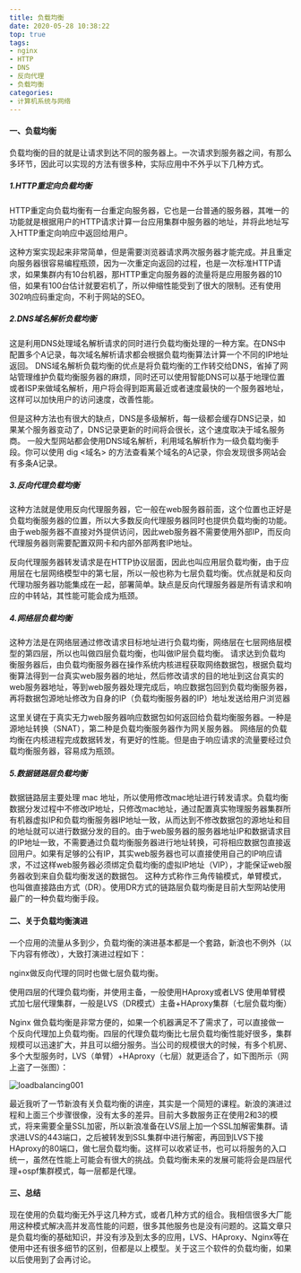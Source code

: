 ```yaml
---
title: 负载均衡
date: 2020-05-28 10:38:22
top: true
tags:
- nginx
- HTTP
- DNS
- 反向代理
- 负载均衡
categories: 
- 计算机系统与网络
---
```

#### 一、负载均衡
负载均衡的目的就是让请求到达不同的服务器上。一次请求到服务器之间，有那么多环节，因此可以实现的方法有很多种，实际应用中不外乎以下几种方式。
<!--more-->
##### 1.HTTP重定向负载均衡
HTTP重定向负载均衡有一台重定向服务器，它也是一台普通的服务器，其唯一的功能就是根据用户的HTTP请求计算一台应用集群中服务器的地址，并将此地址写入HTTP重定向响应中返回给用户。

这种方案实现起来非常简单，但是需要浏览器请求两次服务器才能完成。并且重定向服务器很容易编程瓶颈，因为一次重定向返回的过程，也是一次标准HTTP请求，如果集群内有10台机器，那HTTP重定向服务器的流量将是应用服务器的10倍，如果有100台估计就要宕机了，所以伸缩性能受到了很大的限制。还有使用302响应码重定向，不利于网站的SEO。

##### 2.DNS域名解析负载均衡
这是利用DNS处理域名解析请求的同时进行负载均衡处理的一种方案。在DNS中配置多个A记录，每次域名解析请求都会根据负载均衡算法计算一个不同的IP地址返回。
DNS域名解析负载均衡的优点是将负载均衡的工作转交给DNS，省掉了网站管理维护负载均衡服务器的麻烦，同时还可以使用智能DNS可以基于地理位置或者ISP来做域名解析，用户将会得到距离最近或者速度最快的一个服务器地址，这样可以加快用户的访问速度，改善性能。

但是这种方法也有很大的缺点，DNS是多级解析，每一级都会缓存DNS记录，如果某个服务器变动了，DNS记录更新的时间将会很长，这个速度取决于域名服务商。
一般大型网站都会使用DNS域名解析，利用域名解析作为一级负载均衡手段。你可以使用 dig <域名> 的方法查看某个域名的A记录，你会发现很多网站会有多条A记录。

##### 3.反向代理负载均衡
这种方法就是使用反向代理服务器，它一般在web服务器前面，这个位置也正好是负载均衡服务器的位置，所以大多数反向代理服务器同时也提供负载均衡的功能。
由于web服务器不直接对外提供访问，因此web服务器不需要使用外部IP，而反向代理服务器则需要配置双网卡和内部外部两套IP地址。

反向代理服务器转发请求是在HTTP协议层面，因此也叫应用层负载均衡，由于应用层在七层网络模型中的第七层，所以一般也称为七层负载均衡。优点就是和反向代理功服务器功能集成在一起，部署简单。缺点是反向代理服务器是所有请求和响应的中转站，其性能可能会成为瓶颈。

##### 4.网络层负载均衡
这种方法是在网络层通过修改请求目标地址进行负载均衡，网络层在七层网络层模型的第四层，所以也叫做四层负载均衡，也叫做IP层负载均衡。
请求达到负载均衡服务器后，由负载均衡服务器在操作系统内核进程获取网络数据包，根据负载均衡算法得到一台真实web服务器的地址，然后修改请求的目的地址到这台真实的web服务器地址，等到web服务器处理完成后，响应数据包回到负载均衡服务器，再将数据包源地址修改为自身的IP（负载均衡服务器的IP）地址发送给用户浏览器

这里关键在于真实无力web服务器响应数据包如何返回给负载均衡服务器。一种是源地址转换（SNAT），第二种是负载均衡服务器作为网关服务器。
网络层的负载均衡在内核进程完成数据转发，有更好的性能。但是由于响应请求的流量要经过负载均衡服务器，容易成为瓶颈。

##### 5.数据链路层负载均衡
数据链路层主要处理 mac 地址，所以使用修改mac地址进行转发请求。负载均衡数据分发过程中不修改IP地址，只修改mac地址，通过配置真实物理服务器集群所有机器虚拟IP和负载均衡服务器IP地址一致，从而达到不修改数据包的源地址和目的地址就可以进行数据分发的目的。由于web服务器的服务器地址IP和数据请求目的IP地址一致，不需要通过负载均衡服务器进行地址转换，可将相应数据包直接返回用户。如果有足够的公有IP，其实web服务器也可以直接使用自己的IP响应请求，不过这样web服务器必须绑定负载均衡的虚拟IP地址（VIP），才能保证web服务器收到来自负载均衡发送的数据包。
这种方式称作三角传输模式，单臂模式，也叫做直接路由方式（DR）。使用DR方式的链路层负载均衡是目前大型网站使用最广的一种负载均衡手段。

#### 二、关于负载均衡演进
一个应用的流量从多到少，负载均衡的演进基本都是一个套路，新浪也不例外（以下内容有修改），大致打演进过程如下：

nginx做反向代理的同时也做七层负载均衡。

使用四层的代理负载均衡，并使用主备，一般使用HAproxy或者LVS
使用单臂模式加七层代理集群，一般是LVS（DR模式）主备+HAproxy集群（七层负载均衡）

Nginx 做负载均衡是非常方便的，如果一个机器满足不了需求了，可以直接做一个反向代理加上负载均衡。四层的代理负载均衡比七层负载均衡性能好很多，集群规模可以迅速扩大，并且可以细分服务。当公司的规模很大的时候，有多个机房、多个大型服务时，LVS（单臂）+HAproxy（七层）就更适合了，如下图所示（网上盗了一张图）：

![loadbalancing001](http://alivnram-test.oss-cn-beijing.aliyuncs.com/alivnblog/loadbalancing001.jpg)

最近我听了一节新浪有关负载均衡的讲座，其实是一个简短的课程。新浪的演进过程和上面三个步骤很像，没有太多的差异。目前大多数服务正在使用2和3的模式，将来需要全量SSL加密，所以新浪准备在LVS层上加一个SSL加解密集群。请求进LVS的443端口，之后被转发到SSL集群中进行解密，再回到LVS下接HAproxy的80端口，做七层负载均衡。这样可以收紧证书，也可以将服务的入口统一，虽然在性能上可能会有很大的挑战。负载均衡未来的发展可能将会是四层代理+ospf集群模式，每一层都是代理。

#### 三、总结
现在使用的负载均衡无外乎这几种方式，或者几种方式的组合。我相信很多大厂能用这种模式解决高并发高性能的问题，很多其他服务也是没有问题的。这篇文章只是负载均衡的基础知识，并没有涉及到太多的应用，LVS、HAproxy、Nginx等在使用中还有很多细节的区别，但都是以上模型。关于这三个软件的负载均衡，如果以后使用到了会再讨论。